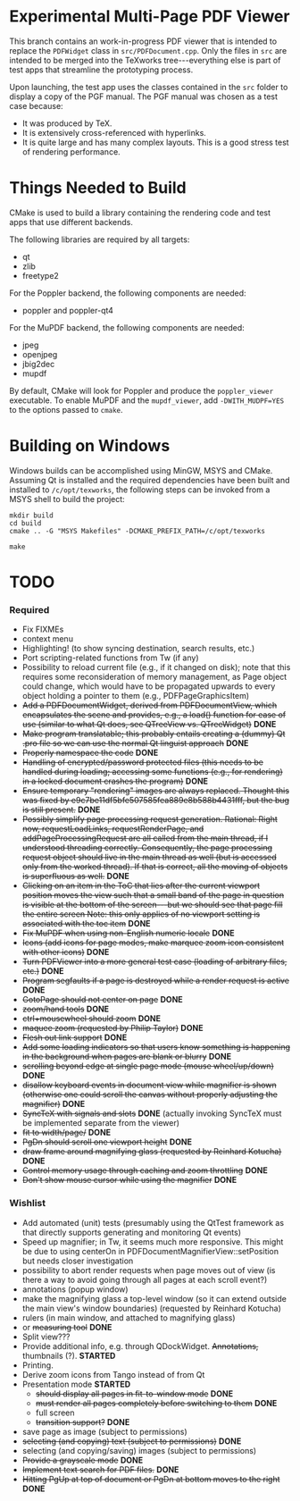 Experimental Multi-Page PDF Viewer
==================================

This branch contains an work-in-progress PDF viewer that is intended to replace
the `PDFWidget` class in `src/PDFDocument.cpp`. Only the files in `src` are
intended to be merged into the TeXworks tree---everything else is part of test
apps that streamline the prototyping process.

Upon launching, the test app uses the classes contained in the `src` folder to
display a copy of the PGF manual. The PGF manual was chosen as a test case
because:

  - It was produced by TeX.
  - It is extensively cross-referenced with hyperlinks.
  - It is quite large and has many complex layouts. This is a good stress test
    of rendering performance.


Things Needed to Build
======================

CMake is used to build a library containing the rendering code and test apps
that use different backends.

The following libraries are required by all targets:

  - qt
  - zlib
  - freetype2

For the Poppler backend, the following components are needed:

  - poppler and poppler-qt4

For the MuPDF backend, the following components are needed:

  - jpeg
  - openjpeg
  - jbig2dec
  - mupdf

By default, CMake will look for Poppler and produce the `poppler_viewer`
executable. To enable MuPDF and the `mupdf_viewer`, add `-DWITH_MUDPF=YES` to
the options passed to `cmake`.


Building on Windows
===================

Windows builds can be accomplished using MinGW, MSYS and CMake. Assuming Qt is
installed and the required dependencies have been built and installed to
`/c/opt/texworks`, the following steps can be invoked from a MSYS shell to
build the project:

    mkdir build
    cd build
    cmake .. -G "MSYS Makefiles" -DCMAKE_PREFIX_PATH=/c/opt/texworks

    make


TODO
====
### Required
 - Fix FIXMEs
 - context menu
 - Highlighting! (to show syncing destination, search results, etc.)
 - Port scripting-related functions from Tw (if any)
 - Possibility to reload current file (e.g., if it changed on disk); note that
   this requires some reconsideration of memory management, as Page object
   could change, which would have to be propagated upwards to every object
   holding a pointer to them (e.g., PDFPageGraphicsItem)
 - ~~Add a PDFDocumentWidget, derived from PDFDocumentView, which encapsulates the
   scene and provides, e.g., a load() function for ease of use (similar to what
   Qt does, see QTreeView vs. QTreeWidget)~~ __DONE__
 - ~~Make program translatable; this probably entails creating a (dummy) Qt .pro
   file so we can use the normal Qt linguist approach~~ __DONE__
 - ~~Properly namespace the code~~ __DONE__
 - ~~Handling of encrypted/password protected files (this needs to be handled
   during loading; accessing some functions (e.g., for rendering) in a locked
   document crashes the program)~~ __DONE__
 - ~~Ensure temporary "rendering" images are always replaced. Thought this was
   fixed by e9c7be11df5bfe507585fea889e8b588b4431fff, but the bug is still
   present.~~ __DONE__
 - ~~Possibly simplify page processing request generation. Rational: Right now,
   requestLoadLinks, requestRenderPage, and addPageProcessingRequest are all
   called from the main thread, if I understood threading correctly.
   Consequently, the page processing request object should live in the main
   thread as well (but is accessed only from the worked thread). If that is
   correct, all the moving of objects is superfluous as well.~~ __DONE__
 - ~~Clicking on an item in the ToC that lies after the current viewport position
   moves the view such that a small band of the page in question is visible at
   the bottom of the screen---but we should see that page fill the entire screen
   Note: this only applies of no viewport setting is associated with the toc
   item~~ __DONE__
 - ~~Fix MuPDF when using non-English numeric locale~~ __DONE__
 - ~~Icons (add icons for page modes, make marquee zoom icon consistent with
   other icons)~~ __DONE__
 - ~~Turn PDFViewer into a more general test case (loading of arbitrary files,
   etc.)~~ __DONE__
 - ~~Program segfaults if a page is destroyed while a render request is active~~
   __DONE__
 - ~~GotoPage should not center on page~~ __DONE__
 - ~~zoom/hand tools~~ __DONE__
 - ~~ctrl+mousewheel should zoom~~ __DONE__
 - ~~maquee zoom (requested by Philip Taylor)~~ __DONE__
 - ~~Flesh out link support~~ __DONE__
 - ~~Add some loading indicators so that users know something is happening in the
   background when pages are blank or blurry~~ __DONE__
 - ~~scrolling beyond edge at single page mode (mouse wheel/up/down)~~ __DONE__
 - ~~disallow keyboard events in document view while magnifier is shown (otherwise
   one could scroll the canvas without properly adjusting the magnifier)~~ __DONE__
 - ~~SyncTeX with signals and slots~~ __DONE__ (actually invoking SyncTeX must
   be implemented separate from the viewer)
 - ~~fit to width/page/~~ __DONE__
 - ~~PgDn should scroll one viewport height~~ __DONE__
 - ~~draw frame around magnifying glass (requested by Reinhard Kotucha)~~ __DONE__
 - ~~Control memory usage through caching and zoom throttling~~ __DONE__
 - ~~Don't show mouse cursor while using the magnifier~~ __DONE__

### Wishlist
 - Add automated (unit) tests (presumably using the QtTest framework as that
   directly supports generating and monitoring Qt events)
 - Speed up magnifier; in Tw, it seems much more responsive. This might be due
   to using centerOn in PDFDocumentMagnifierView::setPosition but needs closer
   investigation
 - possibility to abort render requests when page moves out of view (is there a
   way to avoid going through all pages at each scroll event?)
 - annotations (popup window)
 - make the magnifying glass a top-level window (so it can extend outside the
   main view's window boundaries) (requested by Reinhard Kotucha)
 - rulers (in main window, and attached to magnifying glass)
 - or ~~measuring tool~~ __DONE__
 - Split view???
 - Provide additional info, e.g. through QDockWidget. ~~Annotations,~~
   thumbnails (?). __STARTED__
 - Printing.
 - Derive zoom icons from Tango instead of from Qt
 - Presentation mode __STARTED__
   - ~~should display all pages in fit-to-window mode~~ __DONE__
   - ~~must render all pages completely before switching to them~~ __DONE__
   - full screen
   - ~~transition support?~~ __DONE__
 - save page as image (subject to permissions)
 - ~~selecting (and copying) text (subject to permissions)~~ __DONE__
 - selecting (and copying/saving) images (subject to permissions)
 - ~~Provide a grayscale mode~~ __DONE__
 - ~~Implement text search for PDF files.~~ __DONE__
 - ~~Hitting PgUp at top of document or PgDn at bottom moves to the right~~
   __DONE__
